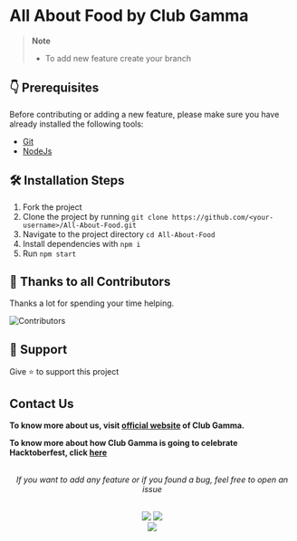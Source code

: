 # All About Food by Club Gamma

> **Note**
> - To add new feature create your branch

## 👇 Prerequisites

Before contributing or adding a new feature, please make sure you have already installed the following tools:

- [Git](https://git-scm.com/downloads)
- [NodeJs](https://nodejs.org/en/download/)

## 🛠️ Installation Steps

1. Fork the project
2. Clone the project by running `git clone https://github.com/<your-username>/All-About-Food.git`
3. Navigate to the project directory `cd All-About-Food`
4. Install dependencies with `npm i`
5. Run `npm start`

## 💪 Thanks to all Contributors

Thanks a lot for spending your time helping.

![Contributors](https://contrib.rocks/image?repo=clubgamma/All-About-Food)

## 🙏 Support
Give ⭐️ to support this project

## Contact Us

**To know more about us, visit [official website](https://clubgamma.github.io/) of Club Gamma.**

**To know more about how Club Gamma is going to celebrate Hacktoberfest, click [here](https://clubgamma.github.io/hacktoberfest2021/)**

<br>
<div align="center">  
<i>If you want to add any feature or if you found a bug, feel free to open an issue</i><br><br>

![](https://img.shields.io/badge/Star-If_Liked-%23FF0000.svg?&style=flat&logoColor=white&color=white)
![](https://img.shields.io/badge/Fork-If_you_found_interesting-%23FF0000.svg?&style=flat&logoColor=white&color=white)<br>
<a href="https://github.com/clubgamma/All-About-Food/issues/new"><img src="https://img.shields.io/badge/Query-Ask_Us_Anything-blue"/></a><br>
<br>

</div>
